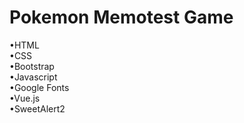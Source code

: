 # Pokemon Memotest Game
•HTML  
•CSS  
•Bootstrap  
•Javascript  
•Google Fonts  
•Vue.js  
•SweetAlert2  

